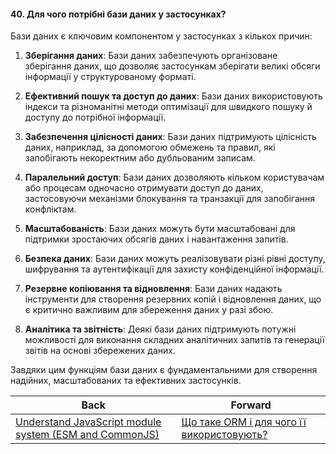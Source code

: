 #### 40. Для чого потрібні бази даних у застосунках?

Бази даних є ключовим компонентом у застосунках з кількох причин:

1. **Зберігання даних**: Бази даних забезпечують організоване зберігання даних, що дозволяє застосункам зберігати великі обсяги інформації у структурованому форматі.

2. **Ефективний пошук та доступ до даних**: Бази даних використовують індекси та різноманітні методи оптимізації для швидкого пошуку й доступу до потрібної інформації.

3. **Забезпечення цілісності даних**: Бази даних підтримують цілісність даних, наприклад, за допомогою обмежень та правил, які запобігають некоректним або дубльованим записам.

4. **Паралельний доступ**: Бази даних дозволяють кільком користувачам або процесам одночасно отримувати доступ до даних, застосовуючи механізми блокування та транзакції для запобігання конфліктам.

5. **Масштабованість**: Бази даних можуть бути масштабовані для підтримки зростаючих обсягів даних і навантаження запитів.

6. **Безпека даних**: Бази даних можуть реалізовувати різні рівні доступу, шифрування та аутентифікації для захисту конфіденційної інформації.

7. **Резервне копіювання та відновлення**: Бази даних надають інструменти для створення резервних копій і відновлення даних, що є критично важливим для збереження даних у разі збою.

8. **Аналітика та звітність**: Деякі бази даних підтримують потужні можливості для виконання складних аналітичних запитів та генерації звітів на основі збережених даних.

Завдяки цим функціям бази даних є фундаментальними для створення надійних, масштабованих та ефективних застосунків.

| Back | Forward |
|---|---|
| [Understand JavaScript module system (ESM and CommonJS)](/ua/junior/javascript/understand-javascript-module-systems.md)  | [Що таке ORM і для чого її використовують?](/ua/junior/database/what-is-an-orm-and-what-is-it-used-for.md) |
